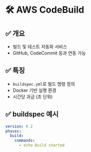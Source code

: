 # 🛠️ AWS CodeBuild

## ✅ 개요
- 빌드 및 테스트 자동화 서비스
- GitHub, CodeCommit 등과 연동 가능

## ✅ 특징
- `buildspec.yml`로 빌드 명령 정의
- Docker 기반 실행 환경
- 시간당 과금 (초 단위)

## ✅ buildspec 예시
```yaml
version: 0.2
phases:
  build:
    commands:
      - echo Build started
```